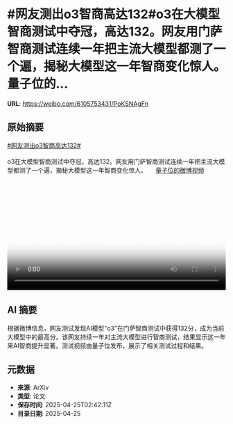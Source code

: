 # #网友测出o3智商高达132#o3在大模型智商测试中夺冠，高达132。网友用门萨智商测试连续一年把主流大模型都测了一个遍，揭秘大模型这一年智商变化惊人。 量子位的...

**URL**: https://weibo.com/6105753431/PoKSNAgFn

## 原始摘要

<a href="https://m.weibo.cn/search?containerid=231522type%3D1%26t%3D10%26q%3D%23%E7%BD%91%E5%8F%8B%E6%B5%8B%E5%87%BAo3%E6%99%BA%E5%95%86%E9%AB%98%E8%BE%BE132%23&amp;extparam=%23%E7%BD%91%E5%8F%8B%E6%B5%8B%E5%87%BAo3%E6%99%BA%E5%95%86%E9%AB%98%E8%BE%BE132%23" data-hide=""><span class="surl-text">#网友测出o3智商高达132#</span></a><br><br>o3在大模型智商测试中夺冠，高达132。网友用门萨智商测试连续一年把主流大模型都测了一个遍，揭秘大模型这一年智商变化惊人。 <a href="https://video.weibo.com/show?fid=1034:5158999960780830" data-hide=""><span class="url-icon"><img style="width: 1rem;height: 1rem" src="https://h5.sinaimg.cn/upload/2015/09/25/3/timeline_card_small_video_default.png" referrerpolicy="no-referrer"></span><span class="surl-text">量子位的微博视频</span></a> <br clear="both"><div style="clear: both"></div><video controls="controls" poster="https://tvax2.sinaimg.cn/orj480/006Fd7o3ly1i0s048yxsej30u01hcmzw.jpg" style="width: 100%"><source src="https://f.video.weibocdn.com/o0/0uApTeTclx08nIZOpCHK01041200hys30E010.mp4?label=mp4_720p&amp;template=720x1280.24.0&amp;ori=0&amp;ps=1CwnkDw1GXwCQx&amp;Expires=1745552424&amp;ssig=AuorhpTRZs&amp;KID=unistore,video"><source src="https://f.video.weibocdn.com/o0/FC2VKqVMlx08nIZOyVug010412009Qza0E010.mp4?label=mp4_hd&amp;template=540x960.24.0&amp;ori=0&amp;ps=1CwnkDw1GXwCQx&amp;Expires=1745552424&amp;ssig=f6v04HzASf&amp;KID=unistore,video"><source src="https://f.video.weibocdn.com/o0/Ghk562eElx08nIZOaLI4010412004QU40E010.mp4?label=mp4_ld&amp;template=360x640.24.0&amp;ori=0&amp;ps=1CwnkDw1GXwCQx&amp;Expires=1745552424&amp;ssig=t2hJZPRfX5&amp;KID=unistore,video"><p>视频无法显示，请前往<a href="https://video.weibo.com/show?fid=1034%3A5158999960780830" target="_blank" rel="noopener noreferrer">微博视频</a>观看。</p></video>

## AI 摘要

根据微博信息，网友测试发现AI模型"o3"在门萨智商测试中获得132分，成为当前大模型中的最高分。该网友持续一年对主流大模型进行智商测试，结果显示这一年来AI智商提升显著。测试视频由量子位发布，展示了相关测试过程和结果。

## 元数据

- **来源**: ArXiv
- **类型**: 论文
- **保存时间**: 2025-04-25T02:42:11Z
- **目录日期**: 2025-04-25
